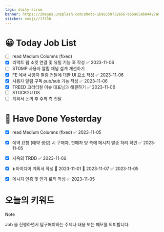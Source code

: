```yaml
---
tags: daily-scrum
banner: https://images.unsplash.com/photo-1698350732656-b65a85ab8442?auto=format&fit=crop&q=80&w=2837&ixlib=rb-4.0.3&ixid=M3wxMjA3fDB8MHxwaG90by1wYWdlfHx8fGVufDB8fHx8fA%3D%3D
sticker: emoji//1f33b
---
```

#  😀 Today Job List
- [ ] read Medium Columns (fixed)
- [x] 리액트 웹 소켓 연결 및 유틸 기능 훅 작성  ✅ 2023-11-06
- [ ] STOMP 사용자 알림 채널 설계 개선하기
- [x] FE 에서 사용자 알림 전달에 대한 UI 요소 작성 ✅ 2023-11-06
- [x] 사용자 알림 구독 pub/sub 기능 작성 ✅ 2023-11-06
- [x] TREED 크리티컬 이슈 대표님과 해결하기 ✅ 2023-11-06
- [ ] STOCK2U DS
- [ ] 계획서 논의 후 주최 측 전달

# 🙂 Have Done Yesterday
- [x] read Medium Columns (fixed) ✅ 2023-11-05
- [x] 예약 요청 (예약 생성) 시 구매자, 판매자 양 측에 메시지 발송 처리 확인 ✅ 2023-11-05
- [x] 지옥의 TRDD ✅ 2023-11-06
- [x] ⏫  아이디어 계획서 작성 🛫 2023-11-01 📅 2023-11-07 ✅ 2023-11-05

- [x] 메시지 인증 및 인가 로직 작성 ✅ 2023-11-05


# 오늘의 키워드

> [!NOTE]
> Job 을 진행하면서 탐구해야하는 주제나 내용 또는 메모를 의미합니다.


